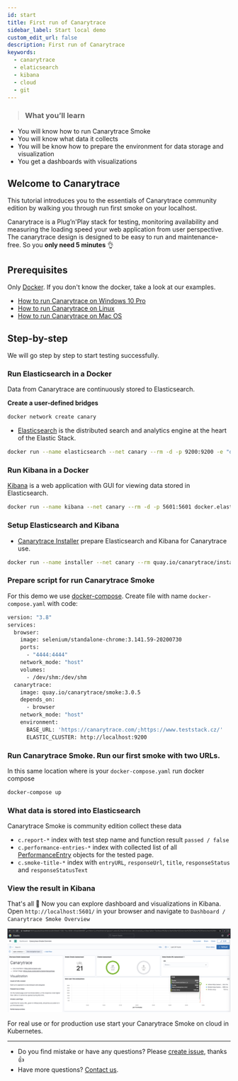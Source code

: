 ```yaml
---
id: start
title: First run of Canarytrace
sidebar_label: Start local demo
custom_edit_url: false
description: First run of Canarytrace
keywords:
  - canarytrace
  - elaticsearch
  - kibana
  - cloud
  - git
---
```


> ### What you’ll learn
- You will know how to run Canarytrace Smoke
- You will know what data it collects
- You will be know how to prepare the environment for data storage and visualization
- You get a dashboards with visualizations

## Welcome to Canarytrace

This tutorial introduces you to the essentials of Canarytrace community edition by walking you through run first smoke on your localhost.

Canarytrace is a Plug’n'Play stack for testing, monitoring availability  and measuring the loading speed your web application from user perspective. The canarytrace design is designed to be easy to run and maintenance-free. So you **only need 5 minutes** 👌

## Prerequisites

Only [Docker](https://www.docker.com/). If you don't know the docker, take a look at our examples.

- [How to run Canarytrace on Windows 10 Pro](/docs/guides/windows)
- [How to run Canarytrace on Linux](/docs/guides/linux)
- [How to run Canarytrace on Mac OS](/docs/guides/macos)

## Step-by-step
We will go step by step to start testing successfully.

### Run Elasticsearch in a Docker
Data from Canarytrace are continuously stored to Elasticsearch.

**Create a user-defined bridges**
```bash
docker network create canary
```

- [Elasticsearch](/docs/guides/elasticsearch#what-is-elasticsearch) is the distributed search and analytics engine at the heart of the Elastic Stack.

```bash
docker run --name elasticsearch --net canary --rm -d -p 9200:9200 -e "discovery.type=single-node" docker.elastic.co/elasticsearch/elasticsearch:7.10.0 bin/elasticsearch -Enetwork.host=0.0.0.0
```

### Run Kibana in a Docker
[Kibana](/docs/guides/elasticsearch#what-is-kibana) is a web application with GUI for viewing data stored in Elasticsearch.

```bash
docker run --name kibana --net canary --rm -d -p 5601:5601 docker.elastic.co/kibana/kibana:7.10.0
```

### Setup Elasticsearch and Kibana

- [Canarytrace Installer](/docs/features/installer) prepare Elasticsearch and Kibana for Canarytrace use.

```bash
docker run --name installer --net canary --rm quay.io/canarytrace/installer:7.3
```

### Prepare script for run Canarytrace Smoke
For this demo we use [docker-compose](https://docs.docker.com/compose/). Create file with name `docker-compose.yaml` with code:

```bash
version: "3.8"
services:
  browser:
    image: selenium/standalone-chrome:3.141.59-20200730
    ports:
      - "4444:4444"
    network_mode: "host"
    volumes:
      - /dev/shm:/dev/shm
  canarytrace:
    image: quay.io/canarytrace/smoke:3.0.5
    depends_on:
      - browser
    network_mode: "host"
    environment:
      BASE_URL: 'https://canarytrace.com/;https://www.teststack.cz/'
      ELASTIC_CLUSTER: http://localhost:9200
```

### Run Canarytrace Smoke. Run our first smoke with two URLs.

In this same location where is your `docker-compose.yaml` run docker compose 

```bash
docker-compose up
```

### What data is stored into Elasticsearch

Canarytrace Smoke is community edition collect these data

- `c.report-*` index with test step name and function result `passed / false`
- `c.performance-entries-*` index with collected list of all [PerformanceEntry](https://developer.mozilla.org/en-US/docs/Web/API/PerformanceEntry) objects for the tested page.
- `c.smoke-title-*` index with `entryURL`, `responseUrl`, `title`, `responseStatus` and `responseStatusText`

### View the result in Kibana

That's all 🎉 Now you can explore dashboard and visualizations in Kibana. Open `http://localhost:5601/` in your browser and navigate to `Dashboard / Canarytrace Smoke Overview`

![Architecture](../../static/docs-img/kibana-canarytrace-smoke-overview.png)

For real use or for production use start your Canarytrace Smoke on cloud in Kubernetes.

---

- Do you find mistake or have any questions? Please [create issue](https://github.com/canarytrace/documentation/issues/new/choose), thanks 👍
- Have more questions? [Contact us](/docs/support/contactus).